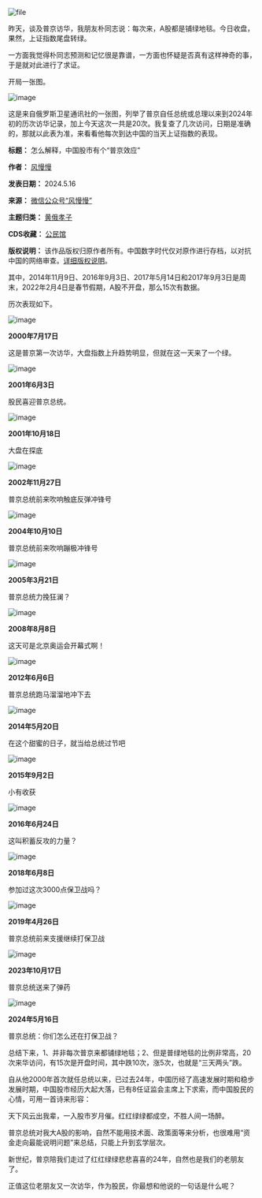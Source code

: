 ![file](https://chinadigitaltimes.net/chinese/files/2024/05/image-1715859139897.png)


昨天，谈及普京访华，我朋友朴同志说：每次来，A股都是铺绿地毯。今日收盘，果然，上证指数尾盘转绿。


一方面我觉得朴同志预测和记忆很是靠谱，一方面也怀疑是否真有这样神奇的事，于是就对此进行了求证。


开局一张图。


![image](https://chinadigitaltimes.net/chinese/files/2024/05/post-707906-6645ef56e1b3f.png)


这是来自俄罗斯卫星通讯社的一张图，列举了普京自任总统或总理以来到2024年初的历次访华记录，加上今天这次一共是20次。我复查了几次访问，日期是准确的，那就以此表为准，来看看他每次到达中国的当天上证指数的表现。




**标题：** 怎么解释，中国股市有个“普京效应”  

**作者：** [风慢慢](https://chinadigitaltimes.net/space/风慢慢)  

**发表日期：** 2024.5.16  

**来源：** [微信公众号“风慢慢”](https://web.archive.org/web/https://mp.weixin.qq.com/s/m1oASgets6vaAQ0Kiv7mEQ)  

**主题归类：** [黄俄孝子](https://chinadigitaltimes.net/space/黄俄孝子)  

**CDS收藏：** [公民馆](https://chinadigitaltimes.net/space/%E5%85%AC%E6%B0%91%E9%A6%86)  

**版权说明：** 该作品版权归原作者所有。中国数字时代仅对原作进行存档，以对抗中国的网络审查。[详细版权说明](https://chinadigitaltimes.net/chinese/copyright)。


其中，2014年11月9日、2016年9月3日、2017年5月14日和2017年9月3日是周末，2022年2月4日是春节假期，A股不开盘，那么15次有数据。


历次表现如下。


![image](https://chinadigitaltimes.net/chinese/files/2024/05/post-707906-6645ef56e8e34.png)


**2000年7月17日** 


这是普京第一次访华，大盘指数上升趋势明显，但就在这一天来了一个绿。


![image](https://chinadigitaltimes.net/chinese/files/2024/05/post-707906-6645ef56ef974.png)


**2001年6月3日** 


股民喜迎普京总统。


![image](https://chinadigitaltimes.net/chinese/files/2024/05/post-707906-6645ef5702c94.png)


**2001年10月18日** 


大盘在探底


![image](https://chinadigitaltimes.net/chinese/files/2024/05/post-707906-6645ef5709762.png)


**2002年11月27日** 


普京总统前来吹响触底反弹冲锋号


![image](https://chinadigitaltimes.net/chinese/files/2024/05/post-707906-6645ef57101e8.png)


**2004年10月10日** 


普京总统前来吹响蹦极冲锋号


![image](https://chinadigitaltimes.net/chinese/files/2024/05/post-707906-6645ef57176e9.png)


**2005年3月21日** 


普京总统力挽狂澜？


![image](https://chinadigitaltimes.net/chinese/files/2024/05/post-707906-6645ef571e253.png)


**2008年8月8日** 


这天可是北京奥运会开幕式啊！


![image](https://chinadigitaltimes.net/chinese/files/2024/05/post-707906-6645ef572557c.png)


**2012年6月6日** 


普京总统跑马溜溜地冲下去


![image](https://chinadigitaltimes.net/chinese/files/2024/05/post-707906-6645ef572c58c.png)


**2014年5月20日** 


在这个甜蜜的日子，就当给总统过节吧


![image](https://chinadigitaltimes.net/chinese/files/2024/05/post-707906-6645ef5733233.png)


**2015年9月2日** 


小有收获


![image](https://chinadigitaltimes.net/chinese/files/2024/05/post-707906-6645ef573a121.png)


**2016年6月24日** 


这叫积蓄反攻的力量？


![image](https://chinadigitaltimes.net/chinese/files/2024/05/post-707906-6645ef5740fe9.png)


**2018年6月8日** 


参加过这次3000点保卫战吗？


![image](https://chinadigitaltimes.net/chinese/files/2024/05/post-707906-6645ef5747caa.png)


**2019年4月26日** 


普京总统前来支援继续打保卫战


![image](https://chinadigitaltimes.net/chinese/files/2024/05/post-707906-6645ef574ea5e.png)


**2023年10月17日** 


普京总统送来了弹药


![image](https://chinadigitaltimes.net/chinese/files/2024/05/post-707906-6645ef5756973.png)


**2024年5月16日** 


普京总统：你们怎么还在打保卫战？


总结下来，1、并非每次普京来都铺绿地毯；2、但是普绿地毯的比例非常高，20次来华访问，有15次是开盘时间，其中跌10次，涨5次，也就是“三天两头”跌。


自从他2000年首次就任总统以来，已过去24年，中国历经了高速发展时期和稳步发展时期，中国股市经历大起大落，已有8任证监会主席上下求索，而中国股民的心情，可用一首诗来形容：


天下风云出我辈，一入股市岁月催。红红绿绿都成空，不胜人间一场醉。


普京总统对我大A股的影响，自然不能用技术面、政策面等来分析，也很难用“资金走向最能说明问题”来总结，只能上升到玄学层次。


新世纪，普京陪我们走过了红红绿绿悲悲喜喜的24年，自然也是我们的老朋友了。


正值这位老朋友又一次访华，作为股民，你最想和他说的一句话是什么呢？

